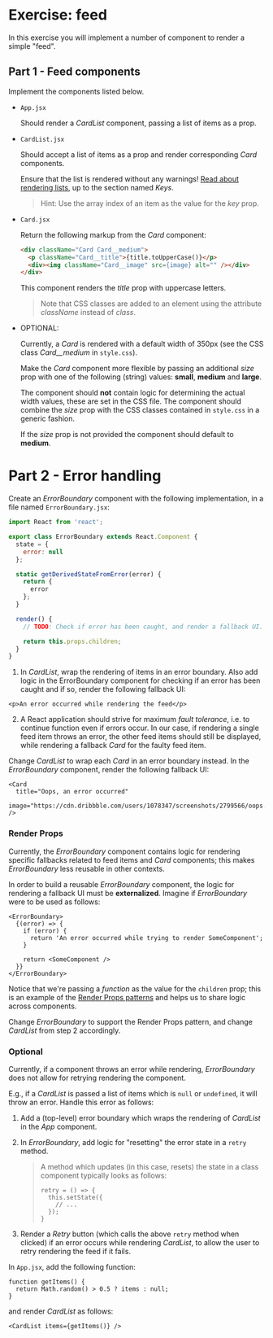 # Exercise: feed
In this exercise you will implement a number of component to render a simple "feed".

## Part 1 - Feed components
Implement the components listed below. 

*   `App.jsx`

    Should render a _CardList_ component, passing a list of items as a prop.

*   `CardList.jsx`

    Should accept a list of items as a prop and render corresponding _Card_ components.

    Ensure that the list is rendered without any warnings! [Read about rendering lists](https://reactjs.org/docs/lists-and-keys.html), up to the section named _Keys_.

    > Hint: Use the array index of an item as the value for the _key_ prop.

*   `Card.jsx`

    Return the following markup from the _Card_ component:

    ```html
    <div className="Card Card__medium">
      <p className="Card__title">{title.toUpperCase()}</p>
      <div><img className="Card__image" src={image} alt="" /></div>
    </div>
    ```

    This component renders the _title_ prop with uppercase letters.

    > Note that CSS classes are added to an element using the attribute _className_ instead of _class_.
    
*   OPTIONAL:

    Currently, a _Card_ is rendered with a default width of 350px (see the CSS class _Card__medium_ in `style.css`). 

    Make the _Card_ component more flexible by passing an additional _size_ prop with one of the following (string) values: __small__, __medium__ and __large__. 
    
    The component should __not__ contain logic for determining the actual width values, these are set in the CSS file. The component should combine the _size_ prop with the CSS classes contained in `style.css` in a generic fashion. 

    If the _size_ prop is not provided the component should default to __medium__. 

# Part 2 - Error handling
Create an _ErrorBoundary_ component with the following implementation, in a file named `ErrorBoundary.jsx`:

```javascript
import React from 'react';

export class ErrorBoundary extends React.Component {
  state = {
    error: null
  };

  static getDerivedStateFromError(error) {
    return {
      error
    };
  }

  render() {
    // TODO: Check if error has been caught, and render a fallback UI.

    return this.props.children;
  }
}
```

1. In _CardList_, wrap the rendering of items in an error boundary. Also add logic in the ErrorBoundary component for checking if an error has been caught and if so, render the following fallback UI:

```
<p>An error occurred while rendering the feed</p>
```

2. A React application should strive for maximum _fault tolerance_, i.e. to continue function even if errors occur. In our case, if rendering a single feed item throws an error, the other feed items should still be displayed, while rendering a fallback _Card_ for the faulty feed item.

Change _CardList_ to wrap each _Card_ in an error boundary instead. In the _ErrorBoundary_ component, render the following fallback UI:

```
<Card
  title="Oops, an error occurred"
  image="https://cdn.dribbble.com/users/1078347/screenshots/2799566/oops.png"
/>
```

### Render Props
Currently, the _ErrorBoundary_ component contains logic for rendering specific fallbacks related to feed items and _Card_ components; this makes _ErrorBoundary_ less reusable in other contexts. 

In order to build a reusable _ErrorBoundary_ component, the logic for rendering a fallback UI must be __externalized__. Imagine if _ErrorBoundary_ were to be used as follows:

```
<ErrorBoundary>
  {(error) => {
    if (error) {
      return 'An error occurred while trying to render SomeComponent';
    }

    return <SomeComponent />
  }}
</ErrorBoundary>
```

Notice that we're passing a _function_ as the value for the `children` prop; this is an example of the [Render Props patterns](https://reactjs.org/docs/render-props.html) and helps us to share logic across components.

Change _ErrorBoundary_ to support the Render Props pattern, and change _CardList_ from step 2 accordingly.

### Optional
Currently, if a component throws an error while rendering, _ErrorBoundary_ does not allow for retrying rendering the component.

E.g., if a _CardList_ is passed a list of items which is `null` or `undefined`, it will throw an error. Handle this error as follows:

1. Add a (top-level) error boundary which wraps the rendering of _CardList_ in the _App_ component.

2. In _ErrorBoundary_, add logic for "resetting" the error state in a `retry` method. 

    > A method which updates (in this case, resets) the state in a class component typically looks as follows:
    >
    >    ```
    >    retry = () => {
    >      this.setState({
    >        // ...
    >      });
    >    }
    >    ```

3. Render a _Retry_ button (which calls the above `retry` method when clicked) if an error occurs while rendering _CardList_, to allow the user to retry rendering the feed if it fails.

In `App.jsx`, add the following function:

```
function getItems() {
  return Math.random() > 0.5 ? items : null;
}
```

and render _CardList_ as follows:

```
<CardList items={getItems()} />
```